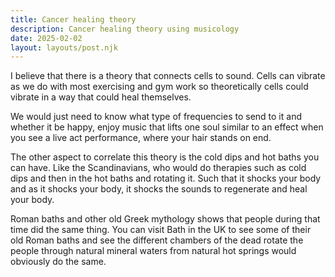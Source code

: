 ```yaml
---
title: Cancer healing theory 
description: Cancer healing theory using musicology
date: 2025-02-02
layout: layouts/post.njk
---
```


I believe that there is a theory that connects cells to sound. Cells can vibrate as we do with most exercising and gym work so theoretically cells could vibrate in a way that could heal themselves. 

We would just need to know what type of frequencies to send to it and whether it be happy, enjoy music that lifts one soul similar to an effect when you see a live act performance, where your hair stands on end.

The other aspect to correlate this theory is the cold dips and hot baths you can have. Like the Scandinavians, who would do therapies such as cold dips and then in the hot baths and rotating it. Such that it shocks your body and as it shocks your body, it shocks the sounds to regenerate and heal your body.

Roman baths and other old Greek mythology shows that people during that time did the same thing. You can visit Bath in the UK to see some of their old Roman baths and see the different chambers of the dead rotate the people through natural mineral waters from natural hot springs would obviously do the same.


